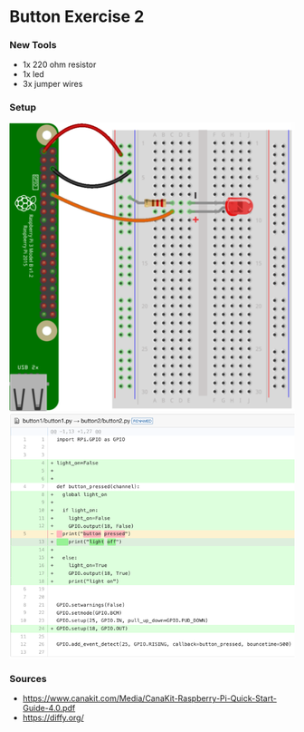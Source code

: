 # Button Exercise 2 

### New Tools

* 1x 220 ohm resistor 
* 1x led 
* 3x jumper wires


### Setup

![Light Setup](help01.png)
![Code Diffy](diffy.png)

### Sources

* https://www.canakit.com/Media/CanaKit-Raspberry-Pi-Quick-Start-Guide-4.0.pdf
* https://diffy.org/


